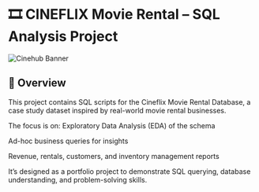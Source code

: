 # 🎞 CINEFLIX Movie Rental – SQL Analysis Project

![Cinehub Banner](https://mars-images.imgix.net/seobot/filmgrail.com/658a324a896bdc25cc34dfde-5a45cbc3254de9016c096e1d7dafd6d2.png?auto=compress)

## 📌 Overview

  This project contains SQL scripts for the Cineflix Movie Rental Database, a case study dataset inspired by real-world movie rental businesses.

  The focus is on:
   Exploratory Data Analysis (EDA) of the schema
  
   Ad-hoc business queries for insights
  
   Revenue, rentals, customers, and inventory management reports
  
   It’s designed as a portfolio project to demonstrate SQL querying, database understanding, and problem-solving skills.

